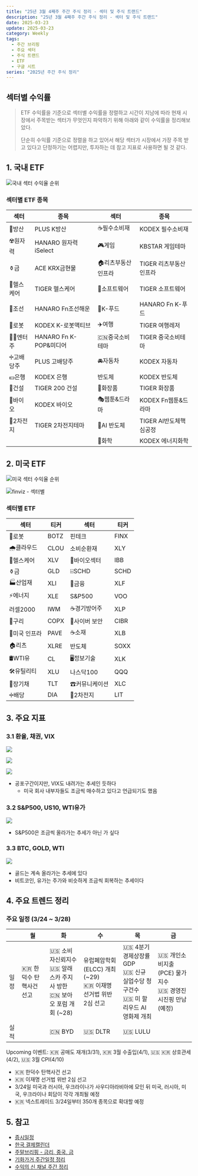 ```yaml
---
title: "25년 3월 4째주 주간 주식 정리 - 섹터 및 주식 트랜드"
description: "25년 3월 4째주 주간 주식 정리 - 섹터 및 주식 트랜드"
date: 2025-03-23
update: 2025-03-23
category: Weekly
tags:
  - 주간 브리핑
  - 주요 섹터
  - 주식 트랜드
  - ETF
  - 구글 시트
series: "2025년 주간 주식 정리"
---
```


## 섹터별 수익률

> ETF 수익률을 기준으로 섹터별 수익률을 정렬하고 시간이 지남에 따라 현재 시장에서 주목받는 섹터가 무엇인지 파악하기 위해 아래와 같이 수익률을 정리해보았다.
>
> 단순히 수익률 기준으로 정렬을 하고 있어서 해당 섹터가 시장에서 가장 주목 받고 있다고 단정하기는 어렵지만, 투자하는 데 참고 지표로 사용하면 될 것 같다.

## 1. 국내 ETF

![국내 섹터 수익율 순위](image-20250324204721466.png)

### 섹터별 ETF 종목

| **섹터** | **종목**               | **섹터**      | **종목**              |
| ---------- | ---------------------- | ----------------- | ---------------------- |
| 🔫방산      | PLUS K방산             | ☕️필수소비재       | KODEX 필수소비재       |
| ☢️원자력    | HANARO 원자력iSelect   | 🎮게임             | KBSTAR 게임테마        |
| ⚱️금        | ACE KRX금현물          | 🏠리츠부동산인프라 | TIGER 리츠부동산인프라 |
| 🏥헬스케어  | TIGER 헬스케어         | 💾소프트웨어       | TIGER 소프트웨어       |
| 🚢조선      | HANARO Fn조선해운      | 🍕K-푸드           | HANARO Fn K-푸드       |
| 🤖로봇      | KODEX K-로봇액티브     | ✈️여행             | TIGER 여행레저         |
| 👩‍🎤엔터주   | HANARO Fn K-POP&미디어 | 🇨🇳중국소비테마    | TIGER 중국소비테마     |
| ➗고배당주  | PLUS 고배당주          | 🚘자동차           | KODEX 자동차           |
| 💵은행      | KODEX 은행             | 반도체            | KODEX 반도체           |
| 🚧건설      | TIGER 200 건설         | 💄화장품           | TIGER 화장품           |
| 🧬바이오    | KODEX 바이오           | 🎭웹툰&드라마      | KODEX Fn웹툰&드라마    |
| 🪫2차전지   | TIGER 2차전지테마      | 🤖AI 반도체        | TIGER AI반도체핵심공정 |
|            |                        | 🧪화학             | KODEX 에너지화학       |

## 2. 미국 ETF

![미국 섹터 수익율 순위](image-20250324204731814.png)

![finviz - 섹터별](image-20250324204743113.png)

### 섹터별 ETF

| 섹터         | **티커** | **섹터**      | **티커** |
| ------------ | -------- | ------------- | -------- |
| 🤖로봇        | BOTZ     | 핀테크        | FINX     |
| 🌧️클라우드    | CLOU     | 소비순환재    | XLY      |
| 🏥헬스케어    | XLV      | 🧬바이오섹터   | IBB      |
| ⚱️금          | GLD      | ⌹SCHD         | SCHD     |
| 🏭산업재      | XLI      | 🏦금융         | XLF      |
| ⚡️에너지      | XLE      | S&P500        | VOO      |
| 러셀2000     | IWM      | ☕️경기방어주   | XLP      |
| 🔌구리        | COPX     | 🔐사이버 보안  | CIBR     |
| 🌉미국 인프라 | PAVE     | ☕️소재         | XLB      |
| 🏠리츠        | XLRE     | 반도체        | SOXX     |
| 🛢️WTI유       | CL       | 🖥️정보기술     | XLK      |
| 🛠️유틸리티    | XLU      | 나스닥100     | QQQ      |
| 📄장기채      | TLT      | ☎커뮤니케이션 | XLC      |
| ➗배당        | DIA      | 🪫2차전지      | LIT      |



## 3. 주요 지표

### 3.1 환율, 채권, VIX

![](image-20250324204800288.png)

![](image-20250324204811016.png)

![](image-20250324204835916.png)

- 공포구간이지만, VIX도 내려가는 추세인 듯하다
  - 미국 회사 내부자들도 조금씩 매수하고 있다고 언급되기도 했음

### 3.2 S&P500, US10, WTI유가

![](image-20250324204844444.png)

- S&P500은 조금씩 올라가는 추세가 아닌 가 싶다

### 3.3 BTC, GOLD, WTI

![](image-20250324204852909.png)

- 골드는 계속 올라가는 추세에 있다
- 비트코인, 유가는 주가와 비슷하게 조금씩 회복하는 추세이다

## 4. 주요 트렌드 정리

### 주요 일정 (3/24 ~ 3/28)

|      | 월                      | 화                                                           | 수                                                           | 목                                                           | 금                                                           |
| ---- | ----------------------- | ------------------------------------------------------------ | ------------------------------------------------------------ | ------------------------------------------------------------ | ------------------------------------------------------------ |
| 일정 | 🇰🇷 한덕수 탄핵사건 선고 | 🇺🇸 소비자신뢰지수<br/>🇺🇸 알래스카 주지사 방한<br/>🇨🇳 보아오 포럼 개회 (~28) | 유럽폐암학회(ELCC) 개최 (~29)<br/>🇰🇷 이재명 선거법 위반 2심 선고 | 🇺🇸 4분기 경제상장률 GDP<br/>🇺🇸 신규 실업수당 청구건수<br/>🇺🇸 미 할리우드 AI 영화제 개최 | 🇺🇸 개인소비지출(PCE) 물가지수<br/>🇺🇸 경영진 시진핑 만남(예정) |
| 실적 |                         | 🇨🇳 BYD                                                       | 🇺🇸 DLTR                                                      | 🇺🇸 LULU                                                      |                                                              |

Upcoming 이벤트: 🇰🇷 공매도 재개(3/31), 🇰🇷 3월 수출입(4/1), 🇺🇸 🇰🇷 상호관세(4/2), 🇺🇸 3월 CPI(4/10)

- 🇰🇷 한덕수 탄핵사건 선고
- 🇰🇷 이재명 선거법 위반 2심 선고
- 3/24일 미국과 러시아, 우크라이나가 사우디아라비아에 모인 뒤 미국, 러시아, 미국, 우크라이나 회담이 각각 개최될 예정
- 🇰🇷 넥스트레이드 3/24일부터 350개 종목으로 확대할 예정

## 5. 참고

- [증시일정](https://securities.miraeasset.com/hkr/hkr1003/n13.do)
- [한국 결제캘린더](https://kr.investing.com/economic-calendar/)
- [주말브리핑 - 금리, 중국, 금](https://contents.premium.naver.com/hsacademy/hsacademy1/contents/250216155810859os)
- [기화가거 주간일정 정리](https://contents.premium.naver.com/vrally/vrally55/contents/250324032004130ec)
- [수익의 신 채널 주간 정리](https://contents.premium.naver.com/season/god/contents/250323151121298wg)
